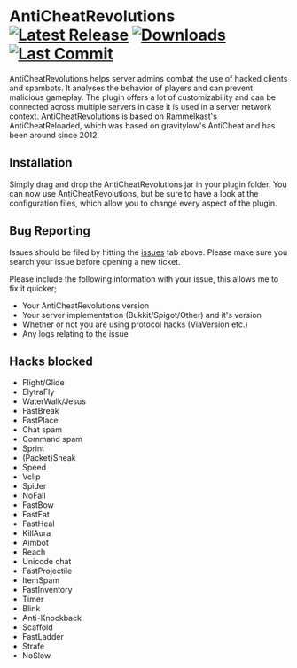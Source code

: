 AntiCheatRevolutions [![Latest Release](https://img.shields.io/github/v/release/CitraMC/AntiCheatRevolutions)](https://github.com/CitraMC/AntiCheatRevolutions/releases) [![Downloads](https://img.shields.io/github/downloads/CitraMC/AntiCheatRevolutions/total)](https://github.com/CitraMC/AntiCheatRevolutions/releases) [![Last Commit](https://img.shields.io/github/last-commit/CitraMC/AntiCheatRevolutions)](https://github.com/CitraMC/AntiCheatRevolutions/commits/master)
=============
AntiCheatRevolutions helps server admins combat the use of hacked clients and spambots. It analyses the behavior of players and can prevent malicious gameplay. The plugin offers a lot of customizability and can be connected across multiple servers in case it is used in a server network context. AntiCheatRevolutions is based on Rammelkast's AntiCheatReloaded, which was based on gravitylow's AntiCheat and has been around since 2012.

Installation
------------
Simply drag and drop the AntiCheatRevolutions jar in your plugin folder. You can now use AntiCheatRevolutions, but be sure to have a look at the configuration files, which allow you to change every aspect of the plugin.

Bug Reporting
------------

Issues should be filed by hitting the [issues](https://github.com/CitraMC/AntiCheatRevolutions/issues?state=open) tab above. Please make sure you search your issue before opening a new ticket.

Please include the following information with your issue, this allows me to fix it quicker;
* Your AntiCheatRevolutions version
* Your server implementation (Bukkit/Spigot/Other) and it's version
* Whether or not you are using protocol hacks (ViaVersion etc.)
* Any logs relating to the issue

Hacks blocked
-------
* Flight/Glide
* ElytraFly
* WaterWalk/Jesus
* FastBreak
* FastPlace
* Chat spam
* Command spam
* Sprint
* (Packet)Sneak
* Speed
* Vclip
* Spider
* NoFall
* FastBow
* FastEat
* FastHeal
* KillAura
* Aimbot
* Reach
* Unicode chat
* FastProjectile
* ItemSpam
* FastInventory
* Timer
* Blink
* Anti-Knockback
* Scaffold
* FastLadder
* Strafe
* NoSlow